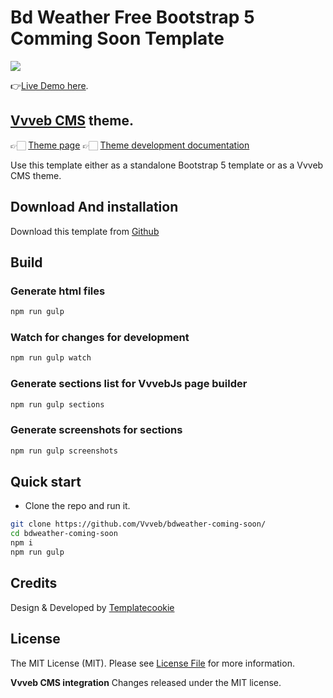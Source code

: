# Bd Weather Free Bootstrap 5 Comming Soon Template
![](screenshot.png)

👉[Live Demo here](https://bdweather-coming-soon.netlify.app/).

## [Vvveb CMS](https://www.vvveb.com) theme.

👉🏻 [Theme page](https://themes.vvveb.com/product/bdweather-coming-soon) 
👉🏻 [Theme development documentation](http://dev.vvveb.com/theme-introduction)

Use this template either as a standalone Bootstrap 5 template or as a Vvveb CMS theme.

<!-- download -->
## Download And installation

Download this template from [Github](https://github.com/Vvveb/bdweather-coming-soon/archive/main.zip)


## Build

### Generate html files

```bash
npm run gulp
```

### Watch for changes for development

```bash
npm run gulp watch
```

### Generate sections list for VvvebJs page builder

```bash
npm run gulp sections
```

### Generate screenshots for sections

```bash
npm run gulp screenshots
```


## Quick start

- Clone the repo and run it.
```bash
git clone https://github.com/Vvveb/bdweather-coming-soon/
cd bdweather-coming-soon
npm i
npm run gulp
```

## Credits
Design & Developed by [Templatecookie](https://templatecookie.com)


## License
The MIT License (MIT). Please see [License File](LICENSE.md) for more information.

**Vvveb CMS integration** Changes released under the MIT license.
